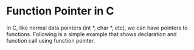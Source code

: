 # Function Pointer in C
In C, like normal data pointers (int *, char *, etc), we can have pointers to functions. Following is a simple example that shows declaration and function call using function pointer.
